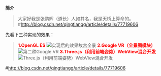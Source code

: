 
**简介**

>大家好我是张鹏辉（道长）人如其名，我是天桥上算命的。
#http://blog.csdn.net/qingtiangg/article/details/77719606

先看下三种实现的效果：
><font color=red>**1.OpenGL ES**</font>
![实现后的效果故宫全景](http://upload-images.jianshu.io/upload_images/3018588-e3a634aaaf1213aa.gif?imageMogr2/auto-orient/strip)
><font color=red>**2.Google VR（全景图模块）**</font>
![第二种Google VR](http://upload-images.jianshu.io/upload_images/3018588-e41f47e628b7ca79.gif?imageMogr2/auto-orient/strip)
><font color=red>**3.Three.js（利用前端姿势）WebView混合开发**</font>
![Three.js（利用前端姿势）WebView混合开发](http://upload-images.jianshu.io/upload_images/3018588-3679b111c22b1a78.gif?imageMogr2/auto-orient/strip)



#http://blog.csdn.net/qingtiangg/article/details/77719606
